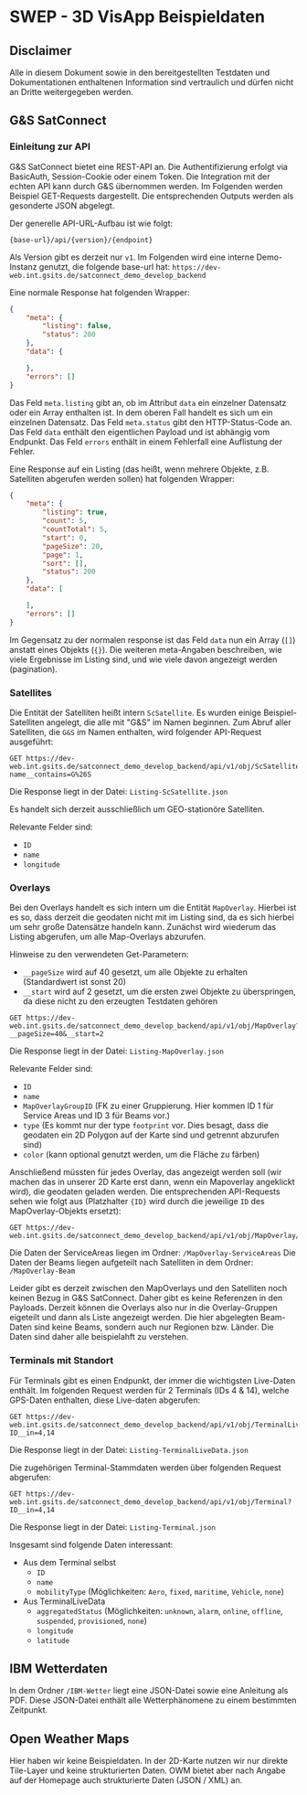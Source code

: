 # SWEP - 3D VisApp Beispieldaten

## Disclaimer
Alle in diesem Dokument sowie in den bereitgestellten Testdaten und Dokumentationen enthaltenen Information sind vertraulich und dürfen nicht an Dritte weitergegeben werden.

## G&S SatConnect

### Einleitung zur API
G&S SatConnect bietet eine REST-API an. Die Authentifizierung erfolgt via BasicAuth, Session-Cookie oder einem Token. Die Integration mit der echten API kann durch G&S übernommen werden. Im Folgenden werden Beispiel GET-Requests dargestellt. Die entsprechenden Outputs werden als gesonderte JSON abgelegt.

Der generelle API-URL-Aufbau ist wie folgt:
```
{base-url}/api/{version}/{endpoint}
```

Als Version gibt es derzeit nur `v1`.
Im Folgenden wird eine interne Demo-Instanz genutzt, die folgende base-url hat: `https://dev-web.int.gsits.de/satconnect_demo_develop_backend`

Eine normale Response hat folgenden Wrapper:
```json
{
    "meta": {
        "listing": false,
        "status": 200
    },
    "data": {

    },
    "errors": []
}
```
Das Feld `meta.listing` gibt an, ob im Attribut `data` ein einzelner Datensatz oder ein Array enthalten ist. In dem oberen Fall handelt es sich um ein einzelnen Datensatz.
Das Feld `meta.status` gibt den HTTP-Status-Code an.
Das Feld `data` enthält den eigentlichen Payload und ist abhängig vom Endpunkt.
Das Feld `errors` enthält in einem Fehlerfall eine Auflistung der Fehler.

Eine Response auf ein Listing (das heißt, wenn mehrere Objekte, z.B. Satelliten abgerufen werden sollen) hat folgenden Wrapper:
```json
{
    "meta": {
        "listing": true,
        "count": 5,
        "countTotal": 5,
        "start": 0,
        "pageSize": 20,
        "page": 1,
        "sort": [],
        "status": 200
    },
    "data": [

    ],
    "errors": []
}
```
Im Gegensatz zu der normalen response ist das Feld `data` nun ein Array (`[]`) anstatt eines Objekts (`{}`).
Die weiteren meta-Angaben beschreiben, wie viele Ergebnisse im Listing sind, und wie viele davon angezeigt werden (pagination).


### Satellites

Die Entität der Satelliten heißt intern `ScSatellite`. Es wurden einige Beispiel-Satelliten angelegt, die alle mit "G&S" im Namen beginnen.
Zum Abruf aller Satelliten, die `G&S` im Namen enthalten, wird folgender API-Request ausgeführt:
```http
GET https://dev-web.int.gsits.de/satconnect_demo_develop_backend/api/v1/obj/ScSatellite?name__contains=G%26S
```
Die Response liegt in der Datei: `Listing-ScSatellite.json`

Es handelt sich derzeit ausschließlich um GEO-stationöre Satelliten.

Relevante Felder sind:
* `ID`
* `name`
* `longitude`

### Overlays

Bei den Overlays handelt es sich intern um die Entität `MapOverlay`. Hierbei ist es so, dass derzeit die geodaten nicht mit im Listing sind, da es sich hierbei um sehr große Datensätze handeln kann. Zunächst wird wiederum das Listing abgerufen, um alle Map-Overlays abzurufen.

Hinweise zu den verwendeten Get-Parametern:
* `__pageSize` wird auf 40 gesetzt, um alle Objekte zu erhalten (Standardwert ist sonst 20)
* `__start` wird auf 2 gesetzt, um die ersten zwei Objekte zu überspringen, da diese nicht zu den erzeugten Testdaten gehören

```http
GET https://dev-web.int.gsits.de/satconnect_demo_develop_backend/api/v1/obj/MapOverlay?__pageSize=40&__start=2
```
Die Response liegt in der Datei: `Listing-MapOverlay.json`

Relevante Felder sind:
* `ID`
* `name`
* `MapOverlayGroupID` (FK zu einer Gruppierung. Hier kommen ID 1 für Service Areas und ID 3 für Beams vor.)
* `type` (Es kommt nur der type `footprint` vor. Dies besagt, dass die geodaten ein 2D Polygon auf der Karte sind und getrennt abzurufen sind)
* `color` (kann optional genutzt werden, um die Fläche zu färben)

Anschließend müssten für jedes Overlay, das angezeigt werden soll (wir machen das in unserer 2D Karte erst dann, wenn ein Mapoverlay angeklickt wird), die geodaten geladen werden.
Die entsprechenden API-Requests sehen wie folgt aus (Platzhalter `{ID}` wird durch die jeweilige `ID` des MapOverlay-Objekts ersetzt):
```http
GET https://dev-web.int.gsits.de/satconnect_demo_develop_backend/api/v1/obj/MapOverlay/{ID}/geodata
```

Die Daten der ServiceAreas liegen im Ordner: `/MapOverlay-ServiceAreas`
Die Daten der Beams liegen aufgeteilt nach Satelliten in dem Ordner: `/MapOverlay-Beam`

Leider gibt es derzeit zwischen den MapOverlays und den Satelliten noch keinen Bezug in G&S SatConnect. Daher gibt es keine Referenzen in den Payloads. Derzeit können die Overlays also nur in die Overlay-Gruppen eigeteilt und dann als Liste angezeigt werden.
Die hier abgelegten Beam-Daten sind keine Beams, sondern auch nur Regionen bzw. Länder. Die Daten sind daher alle beispielahft zu verstehen.


### Terminals mit Standort

Für Terminals gibt es einen Endpunkt, der immer die wichtigsten Live-Daten enthält. Im folgenden Request werden für 2 Terminals (IDs 4 & 14), welche GPS-Daten enthalten, diese Live-daten abgerufen:
```http
GET https://dev-web.int.gsits.de/satconnect_demo_develop_backend/api/v1/obj/TerminalLiveData?ID__in=4,14
```
Die Response liegt in der Datei: `Listing-TerminalLiveData.json`

Die zugehörigen Terminal-Stammdaten werden über folgenden Request abgerufen:
```http
GET https://dev-web.int.gsits.de/satconnect_demo_develop_backend/api/v1/obj/Terminal?ID__in=4,14
```
Die Response liegt in der Datei: `Listing-Terminal.json`

Insgesamt sind folgende Daten interessant:
* Aus dem Terminal selbst
  * `ID`
  * `name`
  * `mobilityType` (Möglichkeiten: `Aero`, `fixed`, `maritime`, `Vehicle`, `none`)
* Aus TerminalLiveData
  * `aggregatedStatus` (Möglichkeiten: `unknown`, `alarm`, `online`, `offline`, `suspended`, `provisioned`, `none`)
  * `longitude`
  * `latitude`

## IBM Wetterdaten
In dem Ordner `/IBM-Wetter` liegt eine JSON-Datei sowie eine Anleitung als PDF. Diese JSON-Datei enthält alle Wetterphänomene zu einem bestimmten Zeitpunkt.

## Open Weather Maps
Hier haben wir keine Beispieldaten. In der 2D-Karte nutzen wir nur direkte Tile-Layer und keine strukturierten Daten. OWM bietet aber nach Angabe auf der Homepage auch strukturierte Daten (JSON / XML) an.
